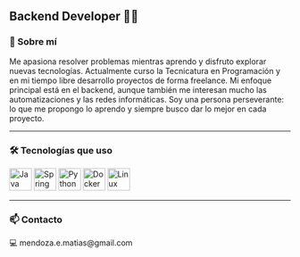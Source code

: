 <h2 align="left">Backend Developer 👨‍💻</h2>

<h3 align="left">👋 Sobre mí</h3>

<p align="left">
Me apasiona resolver problemas mientras aprendo y disfruto explorar nuevas tecnologías.  
Actualmente curso la Tecnicatura en Programación y en mi tiempo libre desarrollo proyectos de forma freelance.  
Mi enfoque principal está en el backend, aunque también me interesan mucho las automatizaciones y las redes informáticas.  
Soy una persona perseverante: lo que me propongo lo aprendo y siempre busco dar lo mejor en cada proyecto.
</p>

---

<h3 align="left">🛠️ Tecnologías que uso</h3>

<div align="left">
  <img src="https://cdn.jsdelivr.net/gh/devicons/devicon/icons/java/java-original.svg" height="40" alt="Java logo" />
  <img src="https://cdn.jsdelivr.net/gh/devicons/devicon/icons/spring/spring-original.svg" height="40" alt="Spring logo" />
  <img src="https://cdn.jsdelivr.net/gh/devicons/devicon/icons/python/python-original.svg" height="40" alt="Python logo" />
  <img src="https://cdn.jsdelivr.net/gh/devicons/devicon/icons/docker/docker-original.svg" height="40" alt="Docker logo" />
  <img src="https://cdn.jsdelivr.net/gh/devicons/devicon/icons/linux/linux-original.svg" height="40" alt="Linux logo" />
</div>

---

<h3 align="left">📫 Contacto</h3>

<p align="left">
  💻 mendoza.e.matias@gmail.com
</p>
